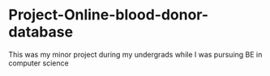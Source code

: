# Project-Online-blood-donor-database
This was my minor project during my undergrads while I was pursuing BE in computer science
